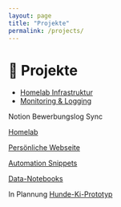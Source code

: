 ```yaml
---
layout: page
title: "Projekte"
permalink: /projects/
---
```


# 📂 Projekte

- [Homelab Infrastruktur](/workflows/projects/homelab/)
- [Monitoring & Logging](/workflows/projects/monitoring/)

Notion Bewerbungslog Sync

[Homelab](https://www.notion.so/Homelab-26ee15a423068139b83ce180f55812de?pvs=21)

[Persönliche Webseite](https://www.notion.so/Pers-nliche-Webseite-26ee15a423068125b49feac09608804f?pvs=21)

[Automation Snippets](https://www.notion.so/Automation-Snippets-26ee15a4230681d081c8dcbdc9ca46d9?pvs=21)

[Data-Notebooks](https://www.notion.so/Data-Notebooks-26ee15a4230681d89b54c9b5359f4d5b?pvs=21)

In Plannung
[Hunde-Ki-Prototyp](https://www.notion.so/Data-Notebooks-1-26fe15a423068026883feb1eca0f72d6?pvs=21)